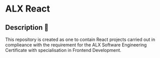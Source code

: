 # ALX React

## Description :scroll:

This repository is created as one to contain React projects carried out in complieance with the requirement for the ALX Software Engineering Certificate with specialisation in Frontend Development.
